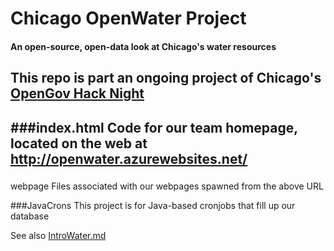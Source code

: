 # Chicago OpenWater Project
#### An open-source, open-data look at Chicago's water resources
This repo is part an ongoing project of Chicago's [OpenGov Hack Night](http://opengovhacknight.org/)
---
###index.html
Code for our team homepage, located on the web at http://openwater.azurewebsites.net/
---
###
webpage
Files associated with our webpages spawned from the above URL

###JavaCrons
This project is for Java-based cronjobs that fill up our database

See also [IntroWater.md](IntroWater.md)
